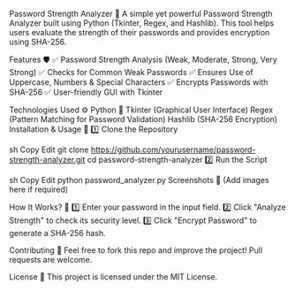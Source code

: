 Password Strength Analyzer 🔐
A simple yet powerful Password Strength Analyzer built using Python (Tkinter, Regex, and Hashlib). This tool helps users evaluate the strength of their passwords and provides encryption using SHA-256.

Features 🛡️
✅ Password Strength Analysis (Weak, Moderate, Strong, Very Strong)
✅ Checks for Common Weak Passwords
✅ Ensures Use of Uppercase, Numbers & Special Characters
✅ Encrypts Passwords with SHA-256
✅ User-friendly GUI with Tkinter

Technologies Used ⚙️
Python 🐍
Tkinter (Graphical User Interface)
Regex (Pattern Matching for Password Validation)
Hashlib (SHA-256 Encryption)
Installation & Usage 🚀
1️⃣ Clone the Repository

sh
Copy
Edit
git clone https://github.com/yourusername/password-strength-analyzer.git
cd password-strength-analyzer
2️⃣ Run the Script

sh
Copy
Edit
python password_analyzer.py
Screenshots 📸
(Add images here if required)

How It Works? 🤔
1️⃣ Enter your password in the input field.
2️⃣ Click "Analyze Strength" to check its security level.
3️⃣ Click "Encrypt Password" to generate a SHA-256 hash.

Contributing 🤝
Feel free to fork this repo and improve the project! Pull requests are welcome.

License 📜
This project is licensed under the MIT License.
